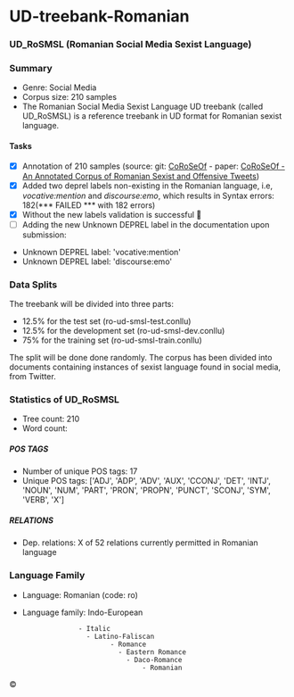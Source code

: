 # UD-treebank-Romanian
### UD_RoSMSL (Romanian Social Media Sexist Language)
### Summary
+ Genre: Social Media
+ Corpus size: 210 samples
+ The Romanian Social Media Sexist Language UD treebank (called UD_RoSMSL) is a reference treebank in UD format for Romanian sexist language.
#### Tasks
- [x] Annotation of 210 samples (source: git: [CoRoSeOf](https://github.com/DianaHoefels/CoRoSeOf) - paper:  [CoRoSeOf - An Annotated Corpus of Romanian Sexist and Offensive Tweets](https://aclanthology.org/2022.lrec-1.243/))
- [x] Added two deprel labels non-existing in the Romanian language, i.e, *vocative:mention* and *discourse:emo*,  which results in Syntax errors: 182(*** FAILED *** with 182 errors)
- [x] Without the new labels validation is successful :tada:
- [ ] Adding the new Unknown DEPREL label in the documentation upon submission:
- Unknown DEPREL label: 'vocative:mention'
- Unknown DEPREL label: 'discourse:emo'
      
### Data Splits

The treebank will be divided into three parts: 
- 12.5% for the test set (ro-ud-smsl-test.conllu)
- 12.5% for the development set (ro-ud-smsl-dev.conllu)
- 75% for the training set (ro-ud-smsl-train.conllu)

The split will be done done randomly. The corpus has been divided into documents containing instances of sexist language found in social media, from Twitter.  

### Statistics of UD_RoSMSL

- Tree count:  210
- Word count:
##### POS TAGS
- Number of unique POS tags: 17
- Unique POS tags: ['ADJ', 'ADP', 'ADV', 'AUX', 'CCONJ', 'DET', 'INTJ', 'NOUN', 'NUM', 'PART', 'PRON', 'PROPN', 'PUNCT', 'SCONJ', 'SYM', 'VERB', 'X']
##### RELATIONS
- Dep. relations:  X of 52 relations currently permitted in Romanian language 

### Language Family

+ Language: Romanian (code: ro) 
+ Language family: Indo-European

                    - Italic
                      - Latino-Faliscan
                            - Romance
                              - Eastern Romance
                                - Daco-Romance
                                    - Romanian


&copy;
